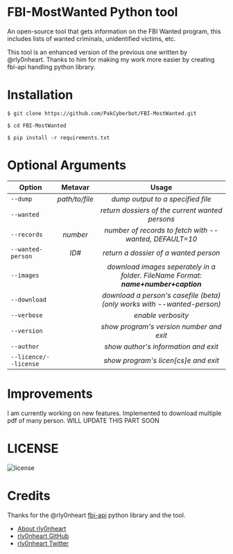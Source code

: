 # FBI-MostWanted Python tool
An open-source tool that gets information on the FBI Wanted program, this includes lists of wanted criminals, unidentified victims, etc. 

This tool is an enhanced version of the previous one written by @rly0nheart. Thanks to him for making my work more easier by creating fbi-api handling python library.

# Installation
```
$ git clone https://github.com/PakCyberbot/FBI-MostWanted.git
```

```
$ cd FBI-MostWanted
```

```
$ pip install -r requirements.txt
```

# Optional Arguments
| Option       | Metavar | Usage |
| -------------|:---------:|:---------:|
| <code>--dump</code>| *path/to/file* |  *dump output to a specified file*  |
| <code>--wanted</code>| |  *return dossiers of the current wanted persons*  |
| <code>--records</code>| *number* |  *number of records to fetch with --wanted, DEFAULT=10*  |
| <code>--wanted-person</code>| *ID#* |  *return a dossier of a wanted person*  |
| <code>--images</code>| |  *download images seperately in a folder. FileName Format: ***name+number+caption****  |
| <code>--download</code>| |  *download a person's casefile (beta) (only works with --wanted-person)*  |
| <code>--verbose</code>| | *enable verbosity*  |
| <code>--version</code>| |  *show program's version number and exit*  |
| <code>--author</code>| |  *show author's information and exit*  |
| <code>--licence/--license</code>| |  *show program's licen[cs]e and exit*  |

# Improvements
I am currently working on new features. Implemented to download multiple pdf of many person. WILL UPDATE THIS PART SOON

# LICENSE
![license](https://user-images.githubusercontent.com/74001397/137917929-2f2cdb0c-4d1d-4e4b-9f0d-e01589e027b5.png)


# Credits
Thanks for the @rly0nheart <a href="https://pypi.org/project/fbi-api/">fbi-api</a> python library and the tool. 
* [About rly0nheart](https://about.me/rly0nheart)
* [rly0nheart GitHub](https://github.com/rly0nheart)
* [rly0nheart Twitter](https://twitter.com/rly0nheart)
